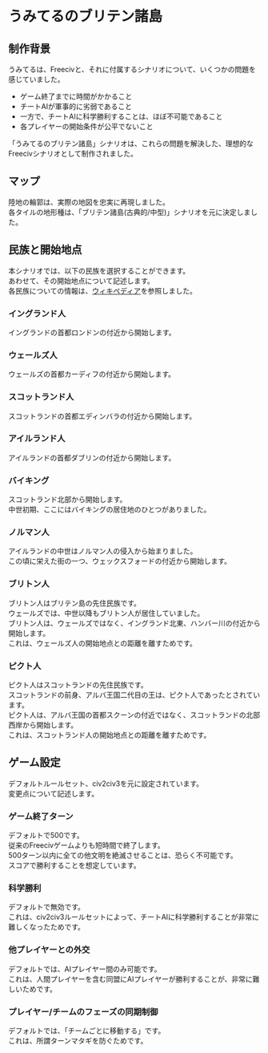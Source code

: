 # うみてるのブリテン諸島
## 制作背景
うみてるは、Freecivと、それに付属するシナリオについて、いくつかの問題を感じていました。
- ゲーム終了までに時間がかかること
- チートAIが軍事的に劣弱であること
- 一方で、チートAIに科学勝利することは、ほぼ不可能であること
- 各プレイヤーの開始条件が公平でないこと

「うみてるのブリテン諸島」シナリオは、これらの問題を解決した、理想的なFreecivシナリオとして制作されました。
## マップ
陸地の輪郭は、実際の地図を忠実に再現しました。  
各タイルの地形種は、「ブリテン諸島(古典的/中型)」シナリオを元に決定しました。
## 民族と開始地点
本シナリオでは、以下の民族を選択することができます。  
あわせて、その開始地点について記述します。  
各民族についての情報は、[ウィキペディア](https://ja.wikipedia.org/wiki/%E3%82%A4%E3%82%AE%E3%83%AA%E3%82%B9%E3%81%AE%E6%AD%B4%E5%8F%B2)を参照しました。
### イングランド人
イングランドの首都ロンドンの付近から開始します。
### ウェールズ人
ウェールズの首都カーディフの付近から開始します。
### スコットランド人
スコットランドの首都エディンバラの付近から開始します。
### アイルランド人
アイルランドの首都ダブリンの付近から開始します。
### バイキング
スコットランド北部から開始します。  
中世初期、ここにはバイキングの居住地のひとつがありました。
### ノルマン人
アイルランドの中世はノルマン人の侵入から始まりました。  
この頃に栄えた街の一つ、ウェックスフォードの付近から開始します。
### ブリトン人
ブリトン人はブリテン島の先住民族です。  
ウェールズでは、中世以降もブリトン人が居住していました。  
ブリトン人は、ウェールズではなく、イングランド北東、ハンバー川の付近から開始します。  
これは、ウェールズ人の開始地点との距離を離すためです。
### ピクト人
ピクト人はスコットランドの先住民族です。  
スコットランドの前身、アルバ王国二代目の王は、ピクト人であったとされています。  
ピクト人は、アルバ王国の首都スクーンの付近ではなく、スコットランドの北部西岸から開始します。  
これは、スコットランド人の開始地点との距離を離すためです。
## ゲーム設定
デフォルトルールセット、civ2civ3を元に設定されています。  
変更点について記述します。
### ゲーム終了ターン
デフォルトで500です。  
従来のFreecivゲームよりも短時間で終了します。  
500ターン以内に全ての他文明を絶滅させることは、恐らく不可能です。  
スコアで勝利することを想定しています。
### 科学勝利
デフォルトで無効です。  
これは、civ2civ3ルールセットによって、チートAIに科学勝利することが非常に難しくなったためです。
### 他プレイヤーとの外交
デフォルトでは、AIプレイヤー間のみ可能です。  
これは、人間プレイヤーを含む同盟にAIプレイヤーが勝利することが、非常に難しいためです。
### プレイヤー/チームのフェーズの同期制御
デフォルトでは、「チームごとに移動する」です。  
これは、所謂ターンマタギを防ぐためです。
